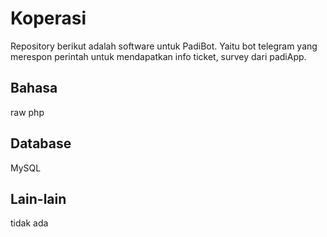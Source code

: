 # Koperasi

Repository berikut adalah software untuk PadiBot.
Yaitu bot telegram yang merespon perintah untuk mendapatkan info ticket, survey dari padiApp.
## Bahasa
raw php

## Database
MySQL

## Lain-lain
tidak ada
